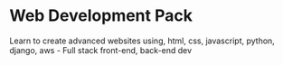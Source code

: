 # Web Development Pack
 Learn to create advanced websites using, html, css, javascript, python, django, aws - Full stack front-end, back-end dev
